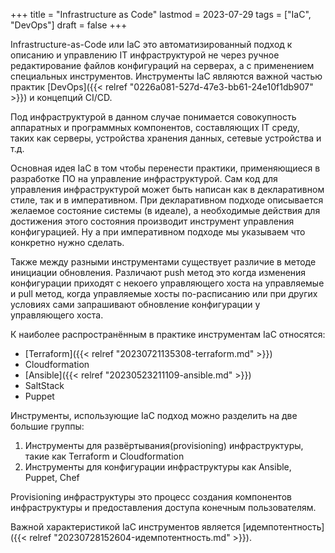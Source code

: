 +++
title = "Infrastructure as Code"
lastmod = 2023-07-29
tags = ["IaC", "DevOps"]
draft = false
+++

Infrastructure-as-Code или IaC это автоматизированный подход к описанию и управлению IT инфраструктурой не через ручное редактирование файлов конфигураций на серверах, а с применением специальных инструментов. Инструменты IaC являются важной частью практик [DevOps]({{< relref "0226a081-527d-47e3-bb61-24e10f1db907" >}}) и концепций CI/CD.

Под инфраструктурой в данном случае понимается совокупность аппаратных и программных компонентов, составляющих IT среду, таких как серверы, устройства хранения данных, сетевые устройства и т.д.

Основная идея IaC в том чтобы перенести практики, применяющиеся в разработке ПО на управление инфраструктурой. Сам код для управления инфраструктурой может быть написан как в декларативном стиле, так и в императивном. При декларативном подходе описывается желаемое состояние системы (в идеале), а необходимые действия для достижения этого состояния производит инструмент управления конфигурацией. Ну а при императивном подходе мы указываем что конкретно нужно сделать.

Также между разными инструментами существует различие в методе инициации обновления. Различают push метод это когда изменения конфигурации приходят с некоего управляющего хоста на управляемые и pull метод, когда управляемые хосты по-расписанию или при других условиях сами запрашивают обновление конфигурации у управляющего хоста.

К наиболее распространённым в практике инструментам IaC относятся:

-   [Terraform]({{< relref "20230721135308-terraform.md" >}})
-   Cloudformation
-   [Ansible]({{< relref "20230523211109-ansible.md" >}})
-   SaltStack
-   Puppet

Инструменты, использующие IaC подход можно разделить на две большие группы:

1.  Инструменты для развёртывания(provisioning) инфраструктуры, такие как Terraform и Cloudformation
2.  Инструменты для конфигурации инфраструктуры как Ansible, Puppet, Chef

Provisioning инфраструктуры это процесс создания компонентов инфраструктуры и предоставления доступа конечным пользователям.

Важной характеристикой IaC инструментов является [идемпотентность]({{< relref "20230728152604-идемпотентность.md" >}}).
